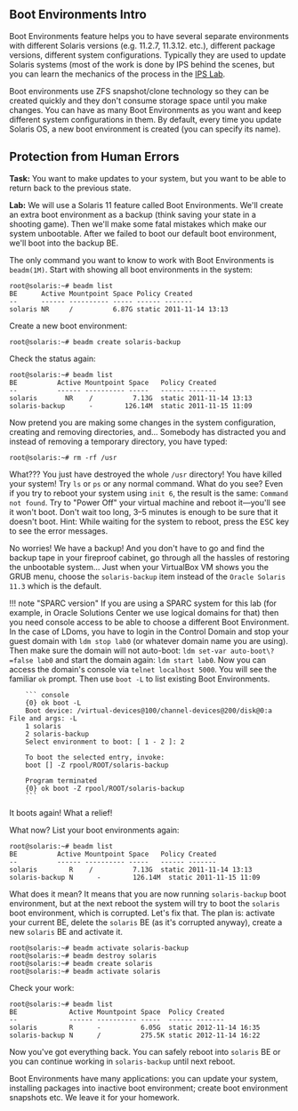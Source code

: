 Boot Environments Intro
-----------------------

Boot Environments feature helps you to have several separate environments with different Solaris versions (e.g. 11.2.7, 11.3.12. etc.), different package versions, different system configurations. Typically they are used to update Solaris systems (most of the work is done by IPS behind the scenes, but you can learn the mechanics of the process in the [IPS Lab](/ips/ips.md).

Boot environments use ZFS snapshot/clone technology so they can be created quickly and they don't consume storage space until you make changes. You can have as many Boot Environments as you want and keep different system configurations in them. By default, every time you update Solaris OS, a new boot environment is created (you can specify its name).  


Protection from Human Errors
-------------------------------

**Task:** You want to make updates to your system, but you want to be
able to return back to the previous state.

**Lab:** We will use a Solaris 11 feature called Boot Environments.
We'll create an extra boot environment as a backup (think saving your
state in a shooting game). Then we'll make some fatal mistakes which
make our system unbootable. After we failed to boot our default boot
environment, we'll boot into the backup BE.

The only command you want to know to work with Boot Environments is
`beadm(1M)`. Start with showing all boot environments in the system:

``` console
root@solaris:~# beadm list
BE      Active Mountpoint Space Policy Created          
--      ------ ---------- ----- ------ -------          
solaris NR     /          6.87G static 2011-11-14 13:13 
```

Create a new boot environment:

``` console
root@solaris:~# beadm create solaris-backup
```

Check the status again:

``` console
root@solaris:~# beadm list
BE          Active Mountpoint Space   Policy Created          
--          ------ ---------- -----   ------ -------          
solaris       NR    /          7.13G  static 2011-11-14 13:13 
solaris-backup      -        126.14M  static 2011-11-15 11:09 
```

Now pretend you are making some changes in the system configuration,
creating and removing directories, and... Somebody has distracted you
and instead of removing a temporary directory, you have typed:

``` console
root@solaris:~# rm -rf /usr 
```

What??? You just have destroyed the whole `/usr` directory! You have
killed your system! Try `ls` or `ps` or any normal command. What do
you see? Even if you try to reboot your system using `init 6`, the
result is the same: `Command not found`. Try to "Power Off" your virtual
machine and reboot it&mdash;you'll see it won't boot. Don't wait too long,
3&ndash;5 minutes is enough to be sure that it doesn't boot. Hint: While
waiting for the system to reboot, press the <kbd>ESC</kbd> key to see the error
messages.

No worries! We have a backup! And you don't have to go and find the
backup tape in your fireproof cabinet, go through all the hassles of
restoring the unbootable system... Just when your VirtualBox VM shows
you the GRUB menu, choose the `solaris-backup` item instead of the
`Oracle Solaris 11.3` which is the default.


!!! note "SPARC version" 
        If you are using a SPARC system for this lab (for
        example, in Oracle Solutions Center we use logical domains for that)
        then you need console access to be able to choose a different Boot
        Environment. In the case of LDoms, you have to login in the Control
        Domain and stop your guest domain with `ldm stop lab0` (or whatever
        domain name you are using). Then make sure the domain will not
        auto-boot: `ldm set-var auto-boot\?=false lab0` and start the domain
        again: `ldm start lab0`. Now you can access the domain's console via
        `telnet localhost 5000`. You will see the familiar `ok` prompt. Then
        use `boot -L` to list existing Boot Environments.

        ``` console
        {0} ok boot -L
        Boot device: /virtual-devices@100/channel-devices@200/disk@0:a  File and args: -L
        1 solaris
        2 solaris-backup
        Select environment to boot: [ 1 - 2 ]: 2

        To boot the selected entry, invoke:
        boot [] -Z rpool/ROOT/solaris-backup

        Program terminated
        {0} ok boot -Z rpool/ROOT/solaris-backup
        ```


It boots again! What a relief!

What now? List your boot environments again:

``` console
root@solaris:~# beadm list
BE          Active Mountpoint Space   Policy Created          
--          ------ ---------- -----   ------ -------          
solaris        R    /          7.13G  static 2011-11-14 13:13 
solaris-backup N      -        126.14M  static 2011-11-15 11:09 
```

What does it mean? It means that you are now running `solaris-backup`
boot environment, but at the next reboot the system will try to boot the
`solaris` boot environment, which is corrupted. Let's fix that. The plan
is: activate your current BE, delete the `solaris` BE (as it's corrupted
anyway), create a new `solaris` BE and activate it.

``` console
root@solaris:~# beadm activate solaris-backup
root@solaris:~# beadm destroy solaris
root@solaris:~# beadm create solaris
root@solaris:~# beadm activate solaris
```

Check your work:

``` console
root@solaris:~# beadm list
BE             Active Mountpoint Space  Policy Created          
--             ------ ---------- -----  ------ -------          
solaris        R      -          6.05G  static 2012-11-14 16:35 
solaris-backup N      /          275.5K static 2012-11-14 16:22 
```

Now you've got everything back. You can safely reboot into `solaris` BE
or you can continue working in `solaris-backup` until next reboot.

Boot Environments have many applications: you can update your system,
installing packages into inactive boot environment; create boot
environment snapshots etc. We leave it for your homework.

